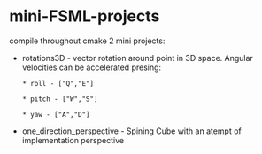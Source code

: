 # mini-FSML-projects
compile throughout cmake 2 mini projects:
- rotations3D - vector rotation around point in 3D space. Angular velocities can be accelerated presing: 

      * roll - ["Q","E"]

      * pitch - ["W","S"]

      * yaw - ["A","D"]
- one_direction_perspective - Spining Cube with an atempt of implementation perspective
